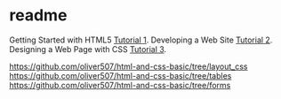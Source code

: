 # readme

Getting Started with HTML5 [Tutorial 1](https://github.com/oliver507/html-and-css-basic/tree/getting_started).
Developing a Web Site [Tutorial 2](https://github.com/oliver507/html-and-css-basic/tree/devsites).
Designing a Web Page with CSS [Tutorial 3](https://github.com/oliver507/html-and-css-basic/tree/start_css).

https://github.com/oliver507/html-and-css-basic/tree/layout_css
https://github.com/oliver507/html-and-css-basic/tree/tables
https://github.com/oliver507/html-and-css-basic/tree/forms

